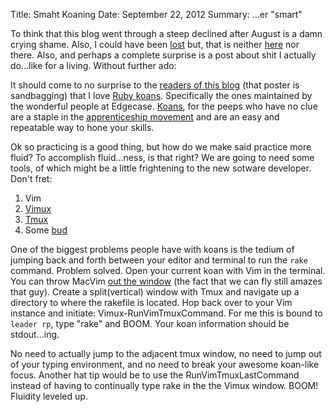 Title: Smaht Koaning
Date: September 22, 2012
Summary: ...er "smart"

To think that this blog went through a steep declined after August is a
damn crying shame. Also, I could have been [lost][1] but, that is
neither [here][2] nor there. Also, and perhaps a complete surprise is a
post about shit I actually do...like for a living. Without further ado:

It should come to no surprise to the [readers of this blog][3] (that
poster is sandbagging) that I love [Ruby koans][4]. Specifically the
ones maintained by the wonderful people at Edgecase. [Koans][6], for the
peeps who have no clue are a staple in the [apprenticeship movement][5]
and are an easy and repeatable way to hone your skills.

Ok so practicing is a good thing, but how do we make said practice more
fluid? To accomplish fluid...ness, is that right? We are going to need
some tools, of which might be a little frightening to the new sotware
developer. Don't fret:

1. Vim
1. [Vimux][7]
1. [Tmux][8]
1. Some [bud][9]

One of the biggest problems people have with koans is the tedium of
jumping back and forth between your editor and terminal to run the `rake`
command. Problem solved. Open your current koan with Vim in the terminal. 
You can throw MacVim [out the window][10] (the fact that we can fly still amazes that guy). Create a split(vertical) window with 
Tmux and navigate up a directory to where the rakefile is located. Hop
back over to your Vim instance and initiate: Vimux-RunVimTmuxCommand.
For me this is bound to `leader rp`, type "rake" and BOOM. Your koan
information should be stdout...ing.

No need to actually jump to the adjacent tmux window, no need to jump
out of your typing environment, and no need to break your awesome koan-like
focus. Another hat tip would be to use the RunVimTmuxLastCommand instead
of having to continually type rake in the the Vimux window. BOOM! Fluidity
leveled up.

[1]: https://gimmebar.com/view/5045518529ca15f836000020/big
[2]: https://gimmebar.com/view/5032f67e29ca154572000000/big
[3]: http://www.ardmorelibrary.org/literacy/images/oneoutoffive.jpg
[4]: https://github.com/edgecase/ruby_koans
[5]: http://www.amazon.com/Apprenticeship-Patterns-Guidance-Aspiring-Craftsman/dp/0596518382?tag=duckduckgo-d-20
[6]: https://en.wikipedia.org/wiki/K%C5%8Dan#Varieties_in_koan-practice
[7]: https://github.com/benmills/vimux
[8]: http://tmux.sourceforge.net/
[9]: http://media.screened.com/uploads/0/5115/407558-airbud1_super.jpg
[10]: http://thegrio.files.wordpress.com/2012/05/romney-looking-out-the-window-16x9.jpg?w=650
